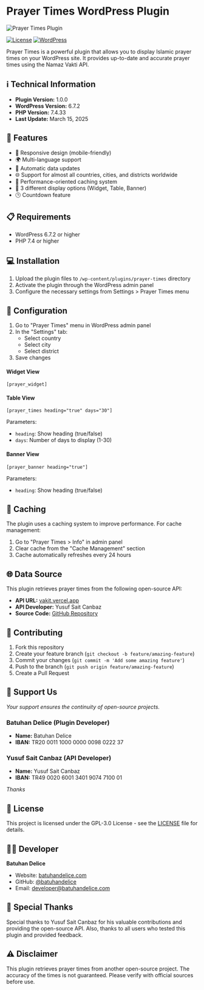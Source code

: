 # Prayer Times WordPress Plugin

![Prayer Times Plugin](assets/plugin-promo.png)

[![License](https://img.shields.io/badge/License-GPL%20v3-blue.svg)](https://www.gnu.org/licenses/gpl-3.0)
[![WordPress](https://img.shields.io/badge/WordPress-6.7.2%2B-blue)](https://wordpress.org/)

Prayer Times is a powerful plugin that allows you to display Islamic prayer times on your WordPress site. It provides up-to-date and accurate prayer times using the Namaz Vakti API.

## ℹ️ Technical Information

- **Plugin Version:** 1.0.0
- **WordPress Version:** 6.7.2
- **PHP Version:** 7.4.33
- **Last Update:** March 15, 2025

## 🚀 Features

- 📱 Responsive design (mobile-friendly)
- 🌍 Multi-language support
- 🔄 Automatic data updates
- 🌐 Support for almost all countries, cities, and districts worldwide
- 💫 Performance-oriented caching system
- 🎯 3 different display options (Widget, Table, Banner)
- 🕒 Countdown feature

## 📋 Requirements

- WordPress 6.7.2 or higher
- PHP 7.4 or higher

## 💻 Installation

1. Upload the plugin files to `/wp-content/plugins/prayer-times` directory
2. Activate the plugin through the WordPress admin panel
3. Configure the necessary settings from Settings > Prayer Times menu

## 🔧 Configuration

1. Go to "Prayer Times" menu in WordPress admin panel
2. In the "Settings" tab:
   - Select country
   - Select city
   - Select district
3. Save changes


#### Widget View
```
[prayer_widget]
```

#### Table View
```
[prayer_times heading="true" days="30"]
```
Parameters:
- `heading`: Show heading (true/false)
- `days`: Number of days to display (1-30)

#### Banner View
```
[prayer_banner heading="true"]
```
Parameters:
- `heading`: Show heading (true/false)

## 🔄 Caching

The plugin uses a caching system to improve performance. For cache management:

1. Go to "Prayer Times > Info" in admin panel
2. Clear cache from the "Cache Management" section
3. Cache automatically refreshes every 24 hours

## 🌐 Data Source

This plugin retrieves prayer times from the following open-source API:

- **API URL:** [vakit.vercel.app](https://vakit.vercel.app)
- **API Developer:** Yusuf Sait Canbaz
- **Source Code:** [GitHub Repository](https://github.com/canbax/namaz-vakti-api)

## 🤝 Contributing

1. Fork this repository
2. Create your feature branch (`git checkout -b feature/amazing-feature`)
3. Commit your changes (`git commit -m 'Add some amazing feature'`)
4. Push to the branch (`git push origin feature/amazing-feature`)
5. Create a Pull Request

## 💝 Support Us

*Your support ensures the continuity of open-source projects.*

### Batuhan Delice (Plugin Developer)
- **Name:** Batuhan Delice
- **IBAN:** TR20 0011 1000 0000 0098 0222 37

### Yusuf Sait Canbaz (API Developer)
- **Name:** Yusuf Sait Canbaz
- **IBAN:** TR49 0020 6001 3401 9074 7100 01

*Thanks*

## 📝 License

This project is licensed under the GPL-3.0 License - see the [LICENSE](LICENSE) file for details.

## 👨‍💻 Developer

**Batuhan Delice**
- Website: [batuhandelice.com](https://batuhandelice.com)
- GitHub: [@batuhandelice](https://github.com/chemeindefer)
- Email: developer@batuhandelice.com

## 🌟 Special Thanks

Special thanks to Yusuf Sait Canbaz for his valuable contributions and providing the open-source API. Also, thanks to all users who tested this plugin and provided feedback.

## ⚠️ Disclaimer

This plugin retrieves prayer times from another open-source project. The accuracy of the times is not guaranteed. Please verify with official sources before use.
